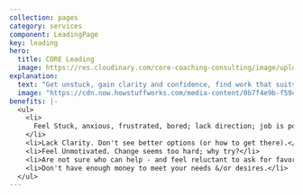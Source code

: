 ```yaml
---
collection: pages
category: services
component: LeadingPage
key: leading
hero:
  title: CORE Leading
  image: https://res.cloudinary.com/core-coaching-consulting/image/upload/v1596493058/pexels-pixabay-161154_uftaqi.jpg
explanation:
  text: "Get unstuck, gain clarity and confidence, find work that suits you better! We are SO excited to announce the first bi-lingual Breakout! Career Group (English/Spanish). Jump-start your career by joining highly-motivated, like-minded professionals from around the world AND work with expert coaches to get back on track! You will receive 12 career coaching sessions: 9 group sessions and 3 private half-hour sessions, 2 assessments of your career strengths & weaknesses, bonuses (copies of e-books --The Balancing Act, Prospering and Working and many other resources)."
  image: "https://cdn.now.howstuffworks.com/media-content/0b7f4e9b-f59c-4024-9f06-b3dc12850ab7-1920-1080.jpg"
benefits: |-
  <ul>
    <li>
      Feel Stuck, anxious, frustrated, bored; lack direction; job is poor fit.
    </li>
    <li>Lack Clarity. Don't see better options (or how to get there).</li>
    <li>Feel Unmotivated. Change seems too hard; why try?</li>
    <li>Are not sure who can help - and feel reluctant to ask for favors.</li>
    <li>Don't have enough money to meet your needs &/or desires.</li>
  </ul>
---
```

